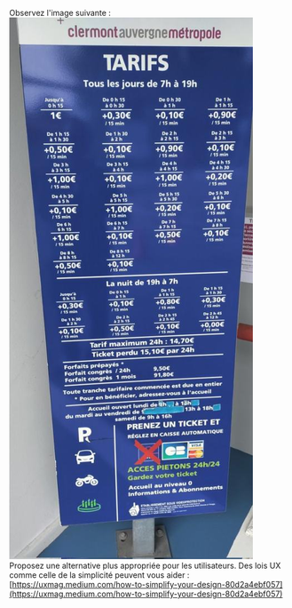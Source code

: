 Observez l'image suivante :
![Alt text](parking.jpg "a title")
Proposez une alternative plus appropriée pour les utilisateurs. 
Des lois UX comme celle de la simplicité peuvent vous aider : [https://uxmag.medium.com/how-to-simplify-your-design-80d2a4ebf057](https://uxmag.medium.com/how-to-simplify-your-design-80d2a4ebf057)